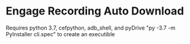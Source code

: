 # Engage Recording Auto Download
Requires python 3.7, cefpython, adb_shell, and pyDrive
"py -3.7 -m PyInstaller cli.spec" to create an executible 
